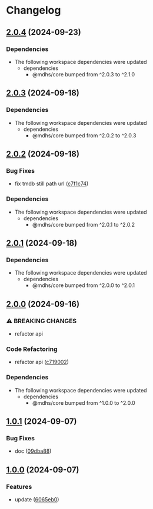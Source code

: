 # Changelog

## [2.0.4](https://github.com/joshuaavalon/mdhs/compare/tmdb-v2.0.3...tmdb-v2.0.4) (2024-09-23)


### Dependencies

* The following workspace dependencies were updated
  * dependencies
    * @mdhs/core bumped from ^2.0.3 to ^2.1.0

## [2.0.3](https://github.com/joshuaavalon/mdhs/compare/tmdb-v2.0.2...tmdb-v2.0.3) (2024-09-18)


### Dependencies

* The following workspace dependencies were updated
  * dependencies
    * @mdhs/core bumped from ^2.0.2 to ^2.0.3

## [2.0.2](https://github.com/joshuaavalon/mdhs/compare/tmdb-v2.0.1...tmdb-v2.0.2) (2024-09-18)


### Bug Fixes

* fix tmdb still path url ([c7f1c74](https://github.com/joshuaavalon/mdhs/commit/c7f1c744745083e70a09ea9e8212cb5a5a289264))


### Dependencies

* The following workspace dependencies were updated
  * dependencies
    * @mdhs/core bumped from ^2.0.1 to ^2.0.2

## [2.0.1](https://github.com/joshuaavalon/mdhs/compare/tmdb-v2.0.0...tmdb-v2.0.1) (2024-09-18)


### Dependencies

* The following workspace dependencies were updated
  * dependencies
    * @mdhs/core bumped from ^2.0.0 to ^2.0.1

## [2.0.0](https://github.com/joshuaavalon/mdhs/compare/tmdb-v1.0.1...tmdb-v2.0.0) (2024-09-16)


### ⚠ BREAKING CHANGES

* refactor api

### Code Refactoring

* refactor api ([c719002](https://github.com/joshuaavalon/mdhs/commit/c719002c757848618de772dc71cc26d11b49c437))


### Dependencies

* The following workspace dependencies were updated
  * dependencies
    * @mdhs/core bumped from ^1.0.0 to ^2.0.0

## [1.0.1](https://github.com/joshuaavalon/mdhs/compare/tmdb-v1.0.0...tmdb-v1.0.1) (2024-09-07)


### Bug Fixes

* doc ([09dba88](https://github.com/joshuaavalon/mdhs/commit/09dba8810f632d2c32185536faa1fde698a2af27))

## [1.0.0](https://github.com/joshuaavalon/mdhs/compare/tmdb-v1.0.0...tmdb-v1.0.0) (2024-09-07)


### Features

* update ([6065eb0](https://github.com/joshuaavalon/mdhs/commit/6065eb061cddf0c761812d958bb15d8d518f91b7))
